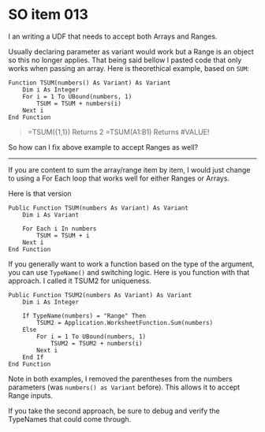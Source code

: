 # SO item 013
I an writing a UDF that needs to accept both Arrays and Ranges.

Usually declaring parameter as variant would work but a Range is an object so this no longer applies. That being said bellow I pasted code that only works when passing an array.
Here is theorethical example, based on `SUM`:

```
Function TSUM(numbers() As Variant) As Variant
    Dim i As Integer
    For i = 1 To UBound(numbers, 1)
        TSUM = TSUM + numbers(i)
    Next i
End Function

```

> =TSUM({1,1}) Returns 2
> =TSUM(A1:B1) Returns #VALUE!

So how can I fix above example to accept Ranges as well?

----

If you are content to sum the array/range item by item, I would just change to using a For Each loop that works well for either Ranges or Arrays.

Here is that version

```
Public Function TSUM(numbers As Variant) As Variant
    Dim i As Variant

    For Each i In numbers
        TSUM = TSUM + i
    Next i
End Function

```

If you generally want to work a function based on the type of the argument, you can use `TypeName()` and switching logic. Here is you function with that approach. I called it TSUM2 for uniqueness.

```
Public Function TSUM2(numbers As Variant) As Variant
    Dim i As Integer

    If TypeName(numbers) = "Range" Then
        TSUM2 = Application.WorksheetFunction.Sum(numbers)
    Else
        For i = 1 To UBound(numbers, 1)
            TSUM2 = TSUM2 + numbers(i)
        Next i
    End If
End Function

```

Note in both examples, I removed the parentheses from the numbers parameters (was `numbers() as Variant` before). This allows it to accept Range inputs.

If you take the second approach, be sure to debug and verify the TypeNames that could come through.
